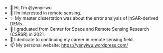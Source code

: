 - 👋 Hi, I’m @yenyi-wu
- 👀 I’m interested in remote sensing. 
- ✨ My master dissertation was about the error analysis of InSAR-derived DEMs.
- 🌱 I graduated from Center for Space and Remote Sensing Research (CSRSR) in 2021. 
- 💞️ I dedicate to continuing my career in remote sensing field.
- 📫 My personal website: https://yenyiwu.wordpress.com/

<!---
yenyi-wu/yenyi-wu is a ✨ special ✨ repository because its `README.md` (this file) appears on your GitHub profile.
You can click the Preview link to take a look at your changes.
--->
